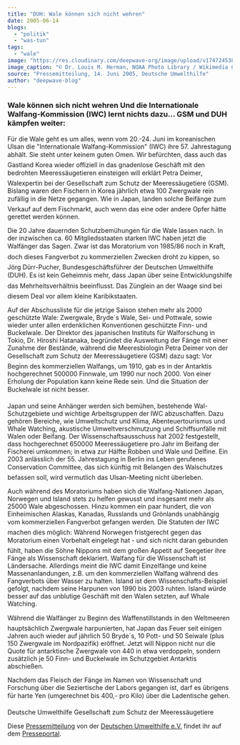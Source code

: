 ```yaml
---
title: "DUH: Wale können sich nicht wehren"
date: 2005-06-14
blogs: 
  - "politik"
  - "was-tun"
tags: 
  - "wale"
image: "https://res.cloudinary.com/deepwave-org/image/upload/v1747245385/deepwave.org/1024px-Humpback_whales_in_singing_position.jpg"
image_caption: "© Dr. Louis M. Herman, NOAA Photo Library / Wikimedia Commons"
source: "Pressemitteilung, 14. Juni 2005, Deutsche Umwelthilfe"
author: "deepwave-blog"
---
```


### Wale können sich nicht wehren Und die Internationale Walfang-Kommission (IWC) lernt nichts dazu... GSM und DUH kämpfen weiter:



Für die Wale geht es um alles, wenn vom 20.-24. Juni im koreanischen Ulsan die "Internationale Walfang-Kommission" (IWC) ihre 57. Jahrestagung abhält. Sie steht unter keinem guten Omen. Wir befürchten, dass auch das Gastland Korea wieder offiziell in das gnadenlose Geschäft mit den bedrohten Meeressäugetieren einsteigen will erklärt Petra Deimer, Walexpertin bei der Gesellschaft zum Schutz der Meeressäugetiere (GSM). Bislang waren den Fischern in Korea jährlich etwa 100 Zwergwale rein zufällig in die Netze gegangen. Wie in Japan, landen solche Beifänge zum Verkauf auf dem Fischmarkt, auch wenn das eine oder andere Opfer hätte gerettet werden können.

Die 20 Jahre dauernden Schutzbemühungen für die Wale lassen nach. In der inzwischen ca. 60 Mitgliedsstaaten starken IWC haben jetzt die Walfänger das Sagen. Zwar ist das Moratorium von 1985/86 noch in Kraft, doch dieses Fangverbot zu kommerziellen Zwecken droht zu kippen, so Jörg Dürr-Pucher, Bundesgeschäftsführer der Deutschen Umwelthilfe (DUH). Es ist kein Geheimnis mehr, dass Japan über seine Entwicklungshilfe das Mehrheitsverhältnis beeinflusst. Das Zünglein an der Waage sind bei diesem Deal vor allem kleine Karibikstaaten.

Auf der Abschussliste für die jetzige Saison stehen mehr als 2000 geschützte Wale: Zwergwale, Bryde´s Wale, Sei- und Pottwale, sowie wieder unter allen erdenklichen Konventionen geschützte Finn- und Buckelwale. Der Direktor des japanischen Instituts für Walforschung in Tokio, Dr. Hiroshi Hatanaka, begründet die Ausweitung der Fänge mit einer Zunahme der Bestände, während die Meeresbiologin Petra Deimer von der Gesellschaft zum Schutz der Meeressäugetiere (GSM) dazu sagt: Vor Beginn des kommerziellen Walfangs, um 1910, gab es in der Antarktis hochgerechnet 500000 Finnwale, um 1990 nur noch 2000. Von einer Erholung der Population kann keine Rede sein. Und die Situation der Buckelwale ist nicht besser.

Japan und seine Anhänger werden sich bemühen, bestehende Wal-Schutzgebiete und wichtige Arbeitsgruppen der IWC abzuschaffen. Dazu gehören Bereiche, wie Umweltschutz und Klima, Abenteuertourismus und Whale Watching, akustische Umweltverschmutzung und Schiffsunfälle mit Walen oder Beifang. Der Wissenschaftsausschuss hat 2002 festgestellt, dass hochgerechnet 650000 Meeressäugetiere pro Jahr im Beifang der Fischerei umkommen; in etwa zur Hälfte Robben und Wale und Delfine. Ein 2003 anlässlich der 55. Jahrestagung in Berlin ins Leben gerufenes Conservation Committee, das sich künftig mit Belangen des Walschutzes befassen soll, wird vermutlich das Ulsan-Meeting nicht überleben.

Auch während des Moratoriums haben sich die Walfang-Nationen Japan, Norwegen und Island stets zu helfen gewusst und insgesamt mehr als 25000 Wale abgeschossen. Hinzu kommen ein paar hundert, die von Einheimischen Alaskas, Kanadas, Russlands und Grönlands unabhängig vom kommerziellen Fangverbot gefangen werden. Die Statuten der IWC machen dies möglich: Während Norwegen fristgerecht gegen das Moratorium einen Vorbehalt eingelegt hat - und sich nicht daran gebunden fühlt, haben die Söhne Nippons mit dem großen Appetit auf Seegetier ihre Fänge als Wissenschaft deklariert. Walfang für die Wissenschaft ist Ländersache. Allerdings meint die IWC damit Einzelfänge und keine Massenanlandungen, z.B. um den kommerziellen Walfang während des Fangverbots über Wasser zu halten. Island ist dem Wissenschafts-Beispiel gefolgt, nachdem seine Harpunen von 1990 bis 2003 ruhten. Island würde besser auf das unblutige Geschäft mit den Walen setzten, auf Whale Watching.

Während die Walfänger zu Beginn des Waffenstillstands in den Weltmeeren hauptsächlich Zwergwale harpunierten, hat Japan das Feuer seit einigen Jahren auch wieder auf jährlich 50 Bryde´s, 10 Pott- und 50 Seiwale (plus 150 Zwergwale im Nordpazifik) eröffnet. Jetzt will Nippon nicht nur die Quote für antarktische Zwergwale von 440 in etwa verdoppeln, sondern zusätzlich je 50 Finn- und Buckelwale im Schutzgebiet Antarktis abschießen.

Nachdem das Fleisch der Fänge im Namen von Wissenschaft und Forschung über die Seziertische der Labors gegangen ist, darf es übrigens für harte Yen (umgerechnet bis 400,- pro Kilo) über die Ladentische gehen.

Deutsche Umwelthilfe Gesellschaft zum Schutz der Meeressäugetiere

Diese [Pressemitteilung](https://www.presseportal.de/pm/22521/690083) von der [Deutschen Umwelthilfe e.V.](https://www.duh.de/) findet ihr auf dem [Presseportal](https://www.presseportal.de/).
